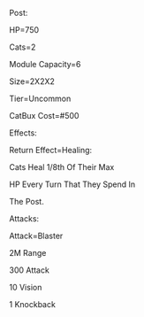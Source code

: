 Post:

HP=750

Cats=2

Module Capacity=6

Size=2X2X2

Tier=Uncommon

CatBux Cost=#500

Effects:

Return Effect=Healing:

Cats Heal 1/8th Of Their Max

HP Every Turn That They Spend In

The Post.

Attacks:

Attack=Blaster

2M Range

300 Attack

10 Vision

1 Knockback

